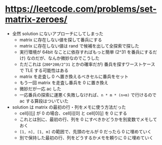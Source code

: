 # https://leetcode.com/problems/set-matrix-zeroes/

- 全然 solution にないアプローチにしてしまった
  - matrix に存在しない値を探して番兵にする
  - matrix に存在しない値は rand で候補を出して全探索で探した
  - 実行環境が 64bit なことに依存すればもっと簡単 (2^31 を番兵にするだけ) なのだが、なんか微妙なのでこうした
  - ただこれは (`200*200/2^31` とかの確率だが) 番兵を探すワーストケースで TLE する可能性はある
  - matrix を走査し 0 へ置き換えるべきセルに番兵をセット
  - もう一回 matrix を走査し番兵を 0 に置き換え
  - 微妙だが一応 ac した
  - 一応番兵の探索に運悪く失敗しなければ、`n * m * (n+m)` で行けるので ac する算段はついていた
- solution は matrix の最初の行・列をメモに使う方法だった
  - cell[i][j] が 0 の場合、cell[i][0] と cell[0][j] を 0 にする
  - これとは別に、最初の行、列を 0 にすべきかどうかを別変数でメモしておく
  - `[1, n], [1, m]` の範囲で、先頭のセルが 0 だったら 0 に埋めていく
  - 別で保持した最初の行、列をどうするかメモを頼りに 0 に埋めていく
